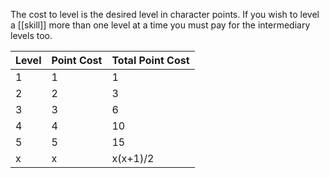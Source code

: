 The cost to level is the desired level in character points. If you wish to level a [[skill]] more than one level at a time you must pay for the intermediary levels too.

|Level|Point Cost|Total Point Cost|
|-|-|-|
|1|1|1|
|2|2|3|
|3|3|6|
|4|4|10|
|5|5|15|
|x|x|x(x+1)/2|
